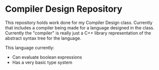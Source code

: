 # Compiler Design Repository
This repository holds work done for my Compiler Design class. Currently that includes a compiler being made for a language designed in the class. Currently the "compiler" is really just a C++ library representation of the abstract syntax tree for the language.

This language currently:
* Can evaluate boolean expressions
* Has a very basic type system
